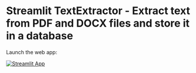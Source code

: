 # Streamlit TextExtractor - Extract text from PDF and DOCX files and store it in a database

Launch the web app:

[![Streamlit App](https://static.streamlit.io/badges/streamlit_badge_black_white.svg)](https://share.streamlit.io/pavankumargoli/streamlitTextExtractor/main/streamlit_app.py)
